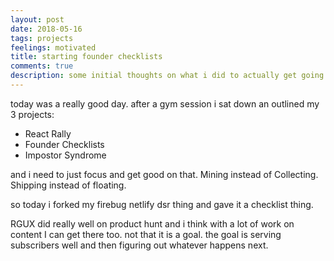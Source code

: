 ```yaml
---
layout: post
date: 2018-05-16
tags: projects
feelings: motivated
title: starting founder checklists
comments: true
description: some initial thoughts on what i did to actually get going on my projects
---
```


today was a really good day. after a gym session i sat down an outlined my 3 projects:

- React Rally
- Founder Checklists
- Impostor Syndrome

and i need to just focus and get good on that. Mining instead of Collecting. Shipping instead of floating.

so today i forked my firebug netlify dsr thing and gave it a checklist thing.

RGUX did really well on product hunt and i think with a lot of work on content I can get there too. not that it is a goal. the goal is serving subscribers well and then figuring out whatever happens next.


